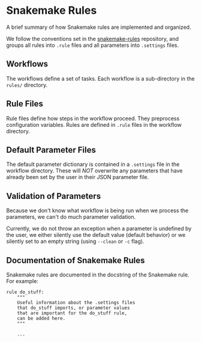 # Snakemake Rules

A brief summary of how Snakemake rules are implemented and organized.

We follow the conventions set in the [snakemake-rules](https://github.com/percyfal/snakemake-rules)
repository, and groups all rules into `.rule` files and all parameters into
`.settings` files.

## Workflows 

The workflows define a set of tasks.
Each workflow is a sub-directory in the `rules/` 
directory.

## Rule Files

Rule files define how steps in the workflow proceed.
They preprocess configuration variables.
Rules are defined in `.rule` files
in the workflow directory.

## Default Parameter Files

The default parameter dictionary is contained
in a `.settings` file in the workflow directory.
These will _NOT_ overwrite any parameters
that have already been set by the user in their
JSON parameter file.

## Validation of Parameters

Because we don't know what workflow is being run
when we process the parameters, we can't do much
parameter validation.

Currently, we do not throw an exception 
when a parameter is undefined by the user,
we either silently use the default value 
(default behavior) or we silently set to 
an empty string (using `--clean` or `-c`
flag).

## Documentation of Snakemake Rules

Snakemake rules are documented
in the docstring of the Snakemake rule. 
For example:

```
rule do_stuff:
    """
    Useful information about the .settings files
    that do_stuff imports, or parameter values
    that are important for the do_stuff rule,
    can be added here.
    """

    ...
```

